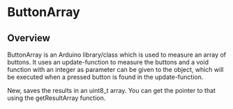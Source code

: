 # ButtonArray
## Overview
ButtonArray is an Arduino library/class which is used to measure an array of buttons. It uses an update-function to measure the buttons and a void function with an integer as parameter can be given to the object, which will be executed when a pressed button is found in the update-function.

New, saves the results in an uint8_t array. You can get the pointer to that using the getResultArray function.
